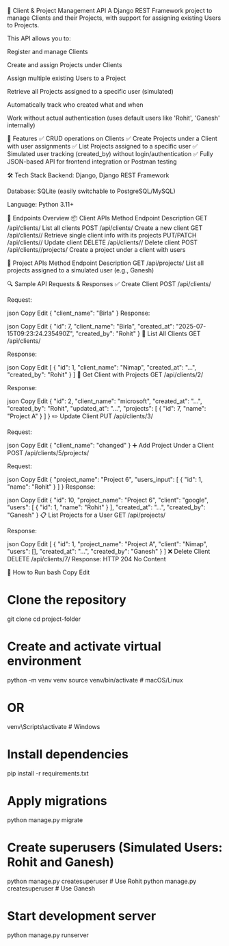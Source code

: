 🧩 Client & Project Management API
A Django REST Framework project to manage Clients and their Projects, with support for assigning existing Users to Projects.

This API allows you to:

Register and manage Clients

Create and assign Projects under Clients

Assign multiple existing Users to a Project

Retrieve all Projects assigned to a specific user (simulated)

Automatically track who created what and when

Work without actual authentication (uses default users like 'Rohit', 'Ganesh' internally)

🚀 Features
✅ CRUD operations on Clients
✅ Create Projects under a Client with user assignments
✅ List Projects assigned to a specific user
✅ Simulated user tracking (created_by) without login/authentication
✅ Fully JSON-based API for frontend integration or Postman testing

🛠️ Tech Stack
Backend: Django, Django REST Framework

Database: SQLite (easily switchable to PostgreSQL/MySQL)

Language: Python 3.11+

📁 Endpoints Overview
📦 Client APIs
Method	Endpoint	Description
GET	/api/clients/	List all clients
POST	/api/clients/	Create a new client
GET	/api/clients/<id>/	Retrieve single client info with its projects
PUT/PATCH	/api/clients/<id>/	Update client
DELETE	/api/clients/<id>/	Delete client
POST	/api/clients/<id>/projects/	Create a project under a client with users

📂 Project APIs
Method	Endpoint	Description
GET	/api/projects/	List all projects assigned to a simulated user (e.g., Ganesh)

🔍 Sample API Requests & Responses
✅ Create Client
POST /api/clients/

Request:

json
Copy
Edit
{
  "client_name": "Birla"
}
Response:

json
Copy
Edit
{
  "id": 7,
  "client_name": "Birla",
  "created_at": "2025-07-15T09:23:24.235490Z",
  "created_by": "Rohit"
}
📄 List All Clients
GET /api/clients/

Response:

json
Copy
Edit
[
  {
    "id": 1,
    "client_name": "Nimap",
    "created_at": "...",
    "created_by": "Rohit"
  }
]
🔎 Get Client with Projects
GET /api/clients/2/

Response:

json
Copy
Edit
{
  "id": 2,
  "client_name": "microsoft",
  "created_at": "...",
  "created_by": "Rohit",
  "updated_at": "...",
  "projects": [
    {
      "id": 7,
      "name": "Project A"
    }
  ]
}
✏️ Update Client
PUT /api/clients/3/

Request:

json
Copy
Edit
{
  "client_name": "changed"
}
➕ Add Project Under a Client
POST /api/clients/5/projects/

Request:

json
Copy
Edit
{
  "project_name": "Project 6",
  "users_input": [
    {
      "id": 1,
      "name": "Rohit"
    }
  ]
}
Response:

json
Copy
Edit
{
  "id": 10,
  "project_name": "Project 6",
  "client": "google",
  "users": [
    {
      "id": 1,
      "name": "Rohit"
    }
  ],
  "created_at": "...",
  "created_by": "Ganesh"
}
📋 List Projects for a User
GET /api/projects/

Response:

json
Copy
Edit
[
  {
    "id": 1,
    "project_name": "Project A",
    "client": "Nimap",
    "users": [],
    "created_at": "...",
    "created_by": "Ganesh"
  }
]
❌ Delete Client
DELETE /api/clients/7/
Response: HTTP 204 No Content

🧪 How to Run
bash
Copy
Edit
# Clone the repository
git clone <your-repo-url>
cd project-folder

# Create and activate virtual environment
python -m venv venv
source venv/bin/activate  # macOS/Linux
# OR
venv\Scripts\activate     # Windows

# Install dependencies
pip install -r requirements.txt

# Apply migrations
python manage.py migrate

# Create superusers (Simulated Users: Rohit and Ganesh)
python manage.py createsuperuser  # Use Rohit
python manage.py createsuperuser  # Use Ganesh

# Start development server
python manage.py runserver

